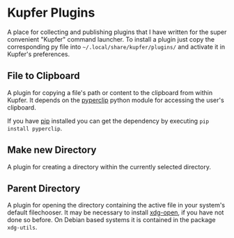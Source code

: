 Kupfer Plugins
==============

A place for collecting and publishing plugins that I have written for the super convenient "Kupfer" command launcher.
To install a plugin just copy the corresponding py file into `~/.local/share/kupfer/plugins/` and activate it in Kupfer's preferences.

File to Clipboard
-----------------

A plugin for copying a file's path or content to the clipboard from within Kupfer.
It depends on the [pyperclip](http://coffeeghost.net/2010/10/09/pyperclip-a-cross-platform-clipboard-module-for-python/)
python module for accessing the user's clipboard.

If you have [pip](https://pip.pypa.io/en/latest/) installed you can get the dependency
by executing `pip install pyperclip`.

Make new Directory
------------------

A plugin for creating a directory within the currently selected directory.

Parent Directory
----------------

A plugin for opening the directory containing the active file in your system's default filechooser. 
It may be necessary to install [xdg-open](http://portland.freedesktop.org/xdg-utils-1.0/xdg-open.html), if you have not done so before.
On Debian based systems it is contained in the package `xdg-utils`.
